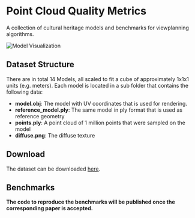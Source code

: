# Point Cloud Quality Metrics
A collection of cultural heritage models and benchmarks for viewplanning algorithms.

![Model Visualization](ModelOverview.png "Logo Title Text 1")

## Dataset Structure

There are in total 14 Models, all scaled to fit a cube of approximately 1x1x1 units (e.g. meters). Each model is located in a sub folder that contains the following data:

- <b>model.obj</b>: The model with UV coordinates that is used for rendering.
- <b>reference_model.ply</b>: The same model in ply format that is used as reference geometry
- <b>points.ply</b>: A point cloud of 1 million points that were sampled on the model
- <b>diffuse.png</b>: The diffuse texture

## Download

The dataset can be downloaded [here]([https://owncloud.fraunhofer.de/index.php/s/QqUfr7sRbDDXrld](https://www.doi.org/10.6084/m9.figshare.25592400)).

## Benchmarks
<b> The code to reproduce the benchmarks will be published once the corresponding paper is accepted. </b>
